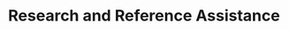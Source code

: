 ---
title: Research and Reference Assistance
layout: dashboard
permalink: /research-assistance.html
dashboard:
  container_id: researchAssistance
  data_sources:
    triannual: /assets/reference.csv
  default_frequency: triannual
  show_frequency_toggle: false
  default_tab: chart
  show_table: true
  charts:
    - type: bar
      title: Total Interactions
      datasets:
        - row_index: 0
    - type: bar
      title: Interactions by Type
      datasets:
        - row_index: 1
        - row_index: 2
        - row_index: 3
        - row_index: 4
---